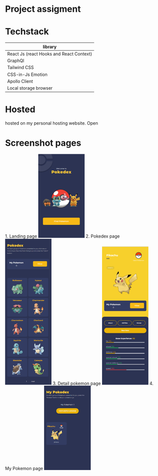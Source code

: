 # Project assigment 



# Techstack

| library  |
| ------------- | 
| React Js (react Hooks and React Context) | 
| GraphQl | 
| Tailwind CSS | 
| CSS-in-Js Emotion |
| Apollo Client |
| Local storage browser |

# Hosted 
hosted on my personal hosting website.
Open 

# Screenshot pages


<tr style="text-align:center">
  <td>
    1. Landing page
  </td>
  <td>
    <img width="30%" src="https://github.com/GagaPoloJr/pokedex-haikal/blob/master/landing.png" />
  </td> 
   <td>
    2. Pokedex page
  </td>
  <td>
    <img width="30%" src="https://github.com/GagaPoloJr/pokedex-haikal/blob/master/listpokemon.png" />
  </td> 
   <td>
    3. Detail pokemon page
  </td>
  <td>
    <img width="30%" src="https://github.com/GagaPoloJr/pokedex-haikal/blob/master/detail.png" />
  </td> 
   <td>
    4. My Pokemon page
  </td>
  <td>
    <img width="30%" src="https://github.com/GagaPoloJr/pokedex-haikal/blob/master/my pokemon.png" />
  </td> 
 </tr>


